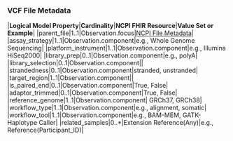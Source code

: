 ### VCF File Metadata

|**Logical Model Property**|**Cardinality**|**NCPI FHIR Resource**|**Value Set or Example**|
|parent_file|1..1|Observation.focus|[NCPI File Metadata](StructureDefinition-ncpi-file-metadata.html)|
|assay_strategy|1..1|Observation.component|e.g., Whole Genome Sequencing|
|platform_instrument|1..1|Observation.component|e.g., Illumina HiSeq2000|
|library_prep|0..1|Observation.component|e.g., polyA|
|library_selection|0..1|Observation.component||
|strandedness|0..1|Observation.component|stranded, unstranded|
|target_region|1..1|Observation.component||
|is_paired_end|0..1|Observation.component|True, False|
|adaptor_trimmed|0..1|Observation.component|True, False|
|reference_genome|1..1|Observation.component| GRCh37, GRCh38|
|workflow_type|1..1|Observation.component|e.g., alignment, somatic|
|workflow_tool|1..1|Observation.component|e.g., BAM-MEM, GATK-Haplotype Caller|
|related_samples|0..*|Extension Reference(Any)|e.g., Reference(Participant_ID)|